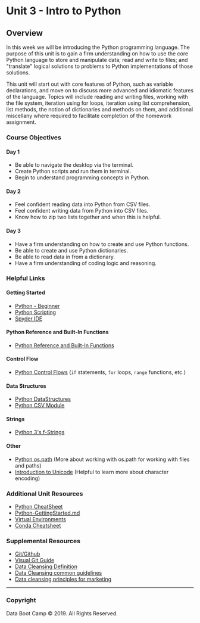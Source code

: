 # Unit 3 - Intro to Python

## Overview

In this week we will be introducing the Python programming language. The purpose of this unit is to gain a firm understanding on how to use the core Python language to store and manipulate data; read and write to files; and "translate" logical solutions to problems to Python implementations of those solutions.

This unit will start out with core features of Python, such as variable declarations, and move on to discuss more advanced and idiomatic features of the language. Topics will include reading and writing files, working with the file system, iteration using for loops, iteration using list comprehension, list methods, the notion of dictionaries and methods on them, and additional miscellany where required to facilitate completion of the homework assignment.

### Course Objectives

#### Day 1
* Be able to navigate the desktop via the terminal.
* Create Python scripts and run them in terminal.
* Begin to understand programming concepts in Python.

#### Day 2
* Feel confident reading data into Python from CSV files.
* Feel confident writing data from Python into CSV files.
* Know how to zip two lists together and when this is helpful.

#### Day 3
* Have a firm understanding on how to create and use Python functions.
* Be able to create and use Python dictionaries.
* Be able to read data in from a dictionary.
* Have a firm understanding of coding logic and reasoning.

### Helpful Links

#### Getting Started
* [Python - Beginner](https://www.learnpython.org/)
* [Python Scripting](https://automatetheboringstuff.com/)
* [Spyder IDE](https://docs.spyder-ide.org/overview.html)

#### Python Reference and Built-In Functions
* [Python Reference and Built-In Functions](https://www.w3schools.com/python/python_reference.asp)

#### Control Flow
* [Python Control Flows](https://docs.python.org/3/tutorial/controlflow.html?highlight=loop)
(`if` statements, `for` loops, `range` functions, etc.)

#### Data Structures
* [Python DataStructures](https://docs.python.org/3/tutorial/datastructures.html)
* [Python CSV Module](https://docs.python.org/3/library/csv.html)

#### Strings
* [Python 3's f-Strings](https://realpython.com/python-f-strings/)

#### Other
* [Python os.path](https://docs.python.org/3/library/os.path.html#module-os.path) (More about working with os.path for working with files and paths)
* [Introduction to Unicode](https://docs.python.org/3/howto/unicode.html) (Helpful to learn more about character encoding)

### Additional Unit Resources

* [Python CheatSheet](Resources/Python_Reference_Guide.pdf)
* [Python-GettingStarted.md](Resources/Other-Reference/Python_Resources/Python-GettingStarted.md)
* [Virtual Environments](Python_Resources/Other-Reference/conda_pip.pdf)
* [Conda Cheatsheet](Python_Resources/Other-Reference/conda-cheatsheet.pdf)

### Supplemental Resources

* [Git/Github](https://github.com/Multishifties/No-Nonsense-Github-Project)
* [Visual Git Guide](http://marklodato.github.io/visual-git-guide/index-en.html)
* [Data Cleansing Definition](https://en.wikipedia.org/wiki/Data_cleansing)
* [Data Cleansing common guidelines](https://blog.hubspot.com/customers/5-phases-cleaning-hubspot-crm-data)
* [Data cleansing principles for marketing](https://www.marketingrockstarguides.com/six-principles-data-cleanliness-1566/)

- - -

### Copyright

Data Boot Camp © 2019. All Rights Reserved.
